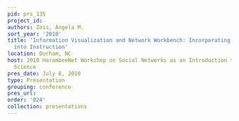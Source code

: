 ```yaml
---
pid: prs_135
project_id: 
authors: Zoss, Angela M.
sort_year: '2010'
title: 'Information Visualization and Network Workbench: Incorporating Cyberinfrastructure
  into Instruction'
location: Durham, NC
host: 2010 HarambeeNet Workshop on Social Networks as an Introduction to Computer
  Science
pres_date: July 8, 2010
type: Presentation
grouping: conference
pres_url: 
order: '024'
collection: presentations
---
```


